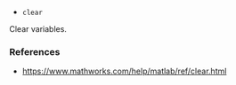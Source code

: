 * `clear`

Clear variables.

### References

* https://www.mathworks.com/help/matlab/ref/clear.html
